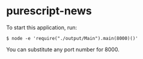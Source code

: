 # purescript-news

To start this application, run:

    $ node -e 'require("./output/Main").main(8000)()'

You can substitute any port number for 8000.
